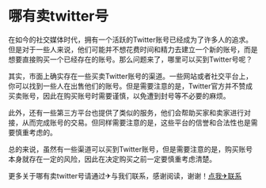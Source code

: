# 哪有卖twitter号

在如今的社交媒体时代，拥有一个活跃的Twitter账号已经成为了许多人的追求。但是对于一些人来说，他们可能并不想花费时间和精力去建立一个新的账号，而是想要直接购买一个已经存在的账号。那么问题来了，哪里可以买到Twitter号呢？

其实，市面上确实存在一些买卖Twitter账号的渠道。一些网站或者社交平台上，你可以找到一些人在出售他们的账号。但是需要注意的是，Twitter官方并不赞成买卖账号，因此在购买账号时需要谨慎，以免遭到封号等不必要的麻烦。

此外，还有一些第三方平台也提供了类似的服务，他们会帮助买家和卖家进行对接，从而完成账号的交易。但同样需要注意的是，这些平台的信誉和合法性也是需要慎重考虑的。

总的来说，虽然有一些渠道可以买到Twitter账号，但是需要注意的是，购买账号本身就存在一定的风险，因此在决定购买之前一定要慎重考虑清楚。

更多关于哪有卖twitter号请通过✈与我们联系，感谢阅读，谢谢！[点我✈联系](https://www.k02.cc)